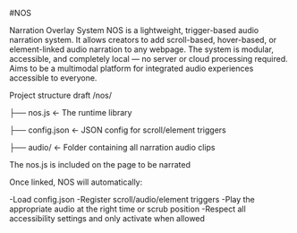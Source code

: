 #NOS 

Narration Overlay System
NOS is a lightweight, trigger-based audio narration system. It allows creators to add scroll-based, hover-based, or element-linked audio narration to any webpage. The system is modular, accessible, and completely local — no server or cloud processing required. Aims to be a multimodal platform for integrated audio experiences accessible to everyone. 


Project structure draft
/nos/

├── nos.js               ← The runtime library

├── config.json          ← JSON config for scroll/element triggers

├── audio/               ← Folder containing all narration audio clips


The nos.js is included on the page to be narrated

Once linked, NOS will automatically:

-Load config.json
-Register scroll/audio/element triggers
-Play the appropriate audio at the right time or scrub position
-Respect all accessibility settings and only activate when allowed
